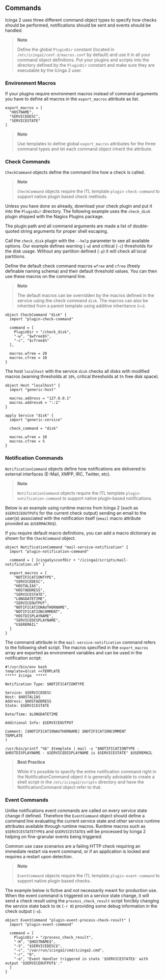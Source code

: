 ## <a id="commands"></a> Commands

Icinga 2 uses three different command object types to specify how
checks should be performed, notifications should be sent and
events should be handled.

> **Note**
>
> Define the global `PluginDir` constant (located in
> `/etc/icinga2/conf.d/macros.conf` by default) and use
> it in all your command object definitions.
> Put your plugins and scripts into the directory defined by the `PluginDir` constant
> and make sure they are executable by the Icinga 2 user.

### <a id="environment-macros"></a> Environment Macros

If your plugins require environment macros instead of command arguments you have
to define all macros in the `export_macros` attribute as list.

    export_macros = [
      "HOSTNAME",
      "SERVICEDESC",
      "SERVICESTATE"
    ]
    
> **Note**
>
> Use templates to define global `export_macros` attributes for the three
> command types and let each command object inherit the attribute.

### <a id="check-commands"></a> Check Commands

`CheckCommand` objects define the command line how a check is called.

> **Note**
>
> `CheckCommand` objects require the ITL template `plugin-check-command`
> to support native plugin based check methods.

Unless you have done so already, download your check plugin and put it
into the `PluginDir` directory. The following example uses the
`check_disk` plugin shipped with the Nagios Plugins package.

The plugin path and all command arguments are made a list of
double-quoted string arguments for proper shell escaping.

Call the `check_disk` plugin with the `--help` parameter to see
all available options. Our example defines warning (`-w`) and
critical (`-c`) thresholds for the disk usage. Without any
partition defined (`-p`) it will check all local partitions.

Define the default check command macros `wfree` and `cfree` (freely
definable naming schema) and their default threshold values. You can
then use these macros on the command line.

> **Note**
>
> The default macros can be overridden by the macros defined in
> the service using the check command `disk`. The macros can also
> be inherited from a parent template using additive inheritance (`+=`).

    object CheckCommand "disk" {
      import "plugin-check-command"

      command = [
        PluginDir + "/check_disk",
        "-w", "$wfree$%",
        "-c", "$cfree$%"
      ],

      macros.wfree = 20
      macros.cfree = 10
    }

The host `localhost` with the service `disk` checks all disks with modified
macros (warning thresholds at `10%`, critical thresholds at `5%` free disk
space).

    object Host "localhost" {
      import "generic-host"
  
      macros.address = "127.0.0.1"
      macros.address6 = "::1"
    }

    apply Service "disk" {
      import "generic-service"
 
      check_command = "disk"
      
      macros.wfree = 10
      macros.cfree = 5
    }
    

### <a id="notification-commands"></a> Notification Commands

`NotificationCommand` objects define how notifications are delivered to external
interfaces (E-Mail, XMPP, IRC, Twitter, etc).

> **Note**
>
> `NotificationCommand` objects require the ITL template `plugin-notification-command`
> to support native plugin-based notifications.

Below is an example using runtime macros from Icinga 2 (such as `$SERVICEOUTPUT$` for
the current check output) sending an email to the user(s) associated with the
notification itself (`email` macro attribute provided as `$USERMACRO$`).

If you require default macro definitions, you can add a macro dictionary as shown for the
`CheckCommand` object.

    object NotificationCommand "mail-service-notification" {
      import "plugin-notification-command"

      command = [ IcingaSysconfDir + "/icinga2/scripts/mail-notification.sh" ]

      export_macros = [
        "NOTIFICATIONTYPE",
        "SERVICEDESC",
        "HOSTALIAS",
        "HOSTADDRESS",
        "SERVICESTATE",
        "LONGDATETIME",
        "SERVICEOUTPUT",
        "NOTIFICATIONAUTHORNAME",
        "NOTIFICATIONCOMMENT",
        "HOSTDISPLAYNAME",
        "SERVICEDISPLAYNAME",
        "USEREMAIL"
      ]
    }

The command attribute in the `mail-service-notification` command refers to the following
shell script. The macros specified in the `export_macros` array are exported
as environment variables and can be used in the notification script:

    #!/usr/bin/env bash
    template=$(cat <<TEMPLATE
    ***** Icinga  *****

    Notification Type: $NOTIFICATIONTYPE

    Service: $SERVICEDESC
    Host: $HOSTALIAS
    Address: $HOSTADDRESS
    State: $SERVICESTATE

    Date/Time: $LONGDATETIME

    Additional Info: $SERVICEOUTPUT

    Comment: [$NOTIFICATIONAUTHORNAME] $NOTIFICATIONCOMMENT
    TEMPLATE
    )

    /usr/bin/printf "%b" $template | mail -s "$NOTIFICATIONTYPE - $HOSTDISPLAYNAME - $SERVICEDISPLAYNAME is $SERVICESTATE" $USEREMAIL

> **Best Practice**
>
> While it's possible to specify the entire notification command right
> in the NotificationCommand object it is generally advisable to create a
> shell script in the `/etc/icinga2/scripts` directory and have the
> NotificationCommand object refer to that.

### <a id="event-commands"></a> Event Commands

Unlike notifications event commands are called on every service state change
if defined. Therefore the `EventCommand` object should define a command line
evaluating the current service state and other service runtime attributes
available through runtime macros. Runtime macros such as `$SERVICESTATETYPE$`
and `$SERVICESTATE$` will be processed by Icinga 2 helping on fine-granular
events being triggered.

Common use case scenarios are a failing HTTP check requiring an immediate
restart via event command, or if an application is locked and requires
a restart upon detection.

> **Note**
>
> `EventCommand` objects require the ITL template `plugin-event-command`
> to support native plugin based checks.

The example below is fictive and not necessarily meant for production use.
When the event command is triggered on a service state change, it will
send a check result using the `process_check_result` script forcibly
changing the service state back to `OK` (`-r 0`) providing some debug
information in the check output (`-o`).

    object EventCommand "plugin-event-process-check-result" {
      import "plugin-event-command"

      command = [ 
        PluginDir + "/process_check_result",
        "-H", "$HOSTNAME$",
        "-S", "$SERVICEDESC$",
        "-c", "/var/run/icinga2/cmd/icinga2.cmd",
        "-r", "0",
        "-o", "Event Handler triggered in state '$SERVICESTATE$' with output '$SERVICEOUTPUT$'."
      ]       
    }
